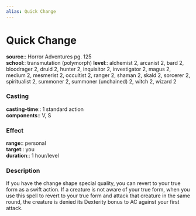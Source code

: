 ```yaml
---
alias: Quick Change
---
```


# Quick Change 

**source**:: Horror Adventures pg. 125  
**school**:: transmutation (polymorph)
**level**:: alchemist 2, arcanist 2, bard 2, bloodrager 2, druid 2, hunter 2, inquisitor 2, investigator 2, magus 2, medium 2, mesmerist 2, occultist 2, ranger 2, shaman 2, skald 2, sorcerer 2, spiritualist 2, summoner 2, summoner (unchained) 2, witch 2, wizard 2

### Casting 

**casting-time**:: 1 standard action  
**components**:: V, S

### Effect 

**range**:: personal  
**target**:: you  
**duration**:: 1 hour/level

### Description 

If you have the change shape special quality, you can revert to your true form as a swift action. If a creature is not aware of your true form, when you use this spell to revert to your true form and attack that creature in the same round, the creature is denied its Dexterity bonus to AC against your first attack.
